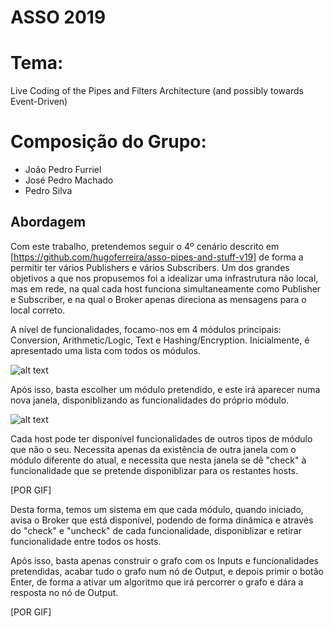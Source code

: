 # ASSO 2019
# Tema: 
Live Coding of the Pipes and Filters Architecture (and possibly towards Event-Driven)



# Composição do Grupo:
* João Pedro Furriel
* José Pedro Machado
* Pedro Silva


## Abordagem

  Com este trabalho, pretendemos seguir o 4º cenário descrito em [https://github.com/hugoferreira/asso-pipes-and-stuff-v19] de forma a permitir ter vários Publishers
e vários Subscribers. Um dos grandes objetivos a que nos propusemos foi a idealizar uma infrastrutura não local, mas em rede, na qual cada host funciona simultaneamente como Publisher e Subscriber, e na qual o Broker apenas direciona as mensagens para o local correto.


A nível de funcionalidades, focamo-nos em 4 módulos principais: Conversion, Arithmetic/Logic, Text e Hashing/Encryption. Inicialmente, é apresentado uma lista com todos os módulos.


![alt text](https://imgur.com/pQP9mKE.png)

Após isso, basta escolher um módulo pretendido, e este irá aparecer numa nova janela, disponiblizando as funcionalidades do próprio módulo.

![alt text](https://imgur.com/qejFqQa.png)


Cada host pode ter disponível funcionalidades de outros tipos de módulo que não o seu. Necessita apenas da existência de outra janela com o módulo diferente do atual, e necessita que nesta janela se dê "check" à funcionalidade que se pretende disponiblizar para os restantes hosts.

[POR GIF]


Desta forma, temos um sistema em que cada módulo, quando iniciado, avisa o Broker que está disponível, podendo de forma dinâmica e através do "check" e "uncheck" de cada funcionalidade, disponiblizar e retirar funcionalidade entre todos os hosts. 

Após isso, basta apenas construir o grafo com os Inputs e funcionalidades pretendidas, acabar tudo o grafo num nó de Output, e depois primir o botão Enter, de forma a ativar um algoritmo que irá percorrer o grafo e dára a resposta no nó de Output. 

[POR GIF]
